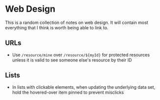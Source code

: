 # Web Design

This is a random collection of notes on web design. It will contain most everything that I think is worth being able to link to.

## URLs

- Use `/resource/mine` over `/resource/${myId}` for protected resources unless it is valid to see someone else's resource by their ID

## Lists

- In lists with clickable elements, when updating the underlying data set, hold the hovered-over item pinned to prevent misclicks
